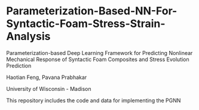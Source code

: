 # Parameterization-Based-NN-For-Syntactic-Foam-Stress-Strain-Analysis

Parameterization-based Deep Learning Framework for Predicting Nonlinear Mechanical Response of Syntactic Foam Composites and Stress Evolution Prediction

Haotian Feng, Pavana Prabhakar

University of Wisconsin - Madison


This repository includes the code and data for implementing the PGNN
